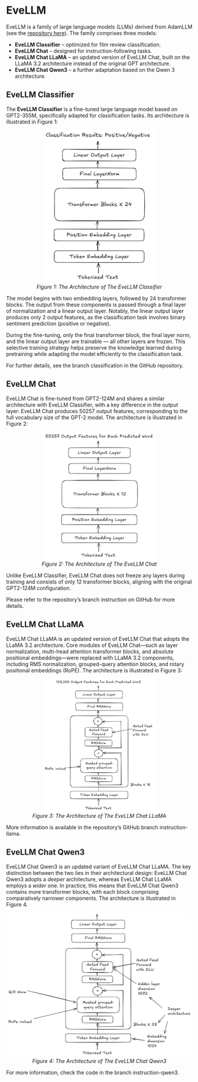 # EveLLM
EveLLM is a family of large language models (LLMs) derived from AdamLLM (see the [repository here](https://github.com/ElliotLeeLL/AdamLLM)). The family comprises three models:

- **EveLLM Classifier** – optimized for film review classification.
- **EveLLM Chat** – designed for instruction-following tasks.
- **EveLLM Chat LLaMA** – an updated version of EveLLM Chat, built on the LLaMA 3.2 architecture instead of the original GPT architecture.
- **EveLLM Chat Qwen3** – a further adaptation based on the Qwen 3 architecture.

## EveLLM Classifier

The **EveLLM Classifier** is a fine-tuned large language model based on GPT2-355M, specifically adapted for classification tasks. Its architecture is illustrated in Figure 1:

<p align="center">
  <img src="images/iVBORw0KGgoAAAANSUhEUgAAAfYAAA.png" alt="Output" width="300"/><br/>
  <em>Figure 1: The Architecture of The EveLLM Classifier</em>
</p>

The model begins with two embedding layers, followed by 24 transformer blocks. The output from these components is passed through a final layer of normalization and a linear output layer. Notably, the linear output layer produces only 2 output features, as the classification task involves binary sentiment prediction (positive or negative).

During the fine-tuning, only the final transformer block, the final layer norm, and the linear output layer are trainable — all other layers are frozen. This selective training strategy helps preserve the knowledge learned during pretraining while adapting the model efficiently to the classification task. 

For further details, see the branch classification in the GitHub repository.

## EveLLM Chat

EveLLM Chat is fine-tuned from GPT2-124M and shares a similar architecture with EveLLM Classifier, with a key difference in the output layer: EveLLM Chat produces 50257 output features, corresponding to the full vocabulary size of the GPT-2 model. The architecture is illustrated in Figure 2:

<p align="center">
  <img src="images/iVBORw0KGgoAAAANSUhEUgAAAroAAA.png" alt="Output" width="300"/><br/>
  <em>Figure 2: The Architecture of The EveLLM Chat</em>
</p>


Unlike EveLLM Classifier, EveLLM Chat does not freeze any layers during training and consists of only 12 transformer blocks, aligning with the original GPT2-124M configuration.

Please refer to the repository’s branch instruction on GitHub for more details.

## EveLLM Chat LLaMA

EveLLM Chat LLaMA is an updated version of EveLLM Chat that adopts the LLaMA 3.2 architecture. Core modules of EveLLM Chat—such as layer normalization, multi-head attention transformer blocks, and absolute positional embeddings—were replaced with LLaMA 3.2 components, including RMS normalization, grouped-query attention blocks, and rotary positional embeddings (RoPE). The architecture is illustrated in Figure 3:

<p align="center">
  <img src="images/iVBORw0KGgoAAAANSUhEUgAAAroBBB.png" alt="Output" width="300"/><br/>
  <em>Figure 3: The Architecture of The EveLLM Chat LLaMA</em>
</p>

More information is available in the repository’s GitHub branch instruction-llama.

## EveLLM Chat Qwen3

EveLLM Chat Qwen3 is an updated variant of EveLLM Chat LLaMA. The key distinction between the two lies in their architectural design: EveLLM Chat Qwen3 adopts a *deeper* architecture, whereas EveLLM Chat LLaMA employs a *wider* one. In practice, this means that EveLLM Chat Qwen3 contains more transformer blocks, with each block comprising comparatively narrower components. The architecture is illustrated in Figure 4.

<p align="center">
  <img src="images/iVBORw0KGgoAAAANSUhEUgAAAroCCC.png" alt="Output" width="500"/><br/>
  <em>Figure 4: The Architecture of The EveLLM Chat Qwen3</em>
</p>


For more information, check the code in the branch instruction-qwen3.
